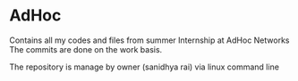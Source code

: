 # AdHoc
Contains all my codes and files from summer Internship at AdHoc Networks
The commits are done on the work basis.

The repository is manage by owner (sanidhya rai) via linux command line
